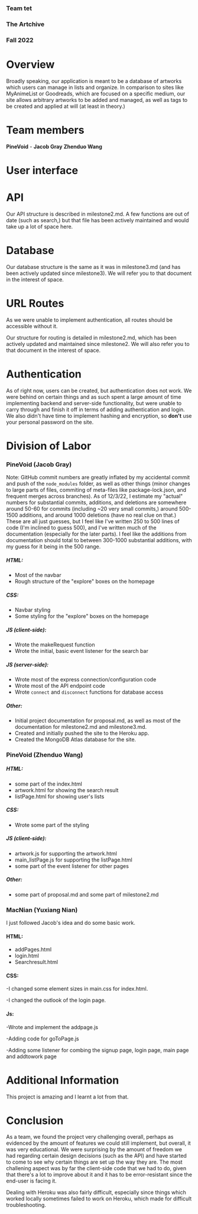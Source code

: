 ### Team tet
### The Artchive
### Fall 2022

# Overview

Broadly speaking, our application is meant to be a database of artworks which users can manage in lists and organize. In comparison to sites like MyAnimeList or Goodreads, which are focused on a specific medium, our site allows arbitrary artworks to be added and managed, as well as tags to be created and applied at will (at least in theory.)

# Team members
**PineVoid** - **Jacob Gray**  **Zhenduo Wang**

# User interface



# API

Our API structure is described in milestone2.md. A few functions are out of date (such as search,) but that file has been actively maintained and would take up a lot of space here.

# Database

Our database structure is the same as it was in milestone3.md (and has been actively updated since milestone3). We will refer you to that document in the interest of space.

# URL Routes

As we were unable to implement authentication, all routes should be accessible without it.

Our structure for routing is detailed in milestone2.md, which has been actively updated and maintained since milestone2. We will also refer you to that document in the interest of space.

# Authentication

As of right now, users can be created, but authentication does not work. We were behind on certain things and as such spent a large amount of time implementing backend and server-side functionality, but were unable to carry through and finish it off in terms of adding authentication and login. We also didn't have time to implement hashing and encryption, so **don't** use your personal password on the site.


# Division of Labor

### PineVoid (Jacob Gray)
Note: GitHub commit numbers are greatly inflated by my accidental commit and push of the `node_modules` folder, as well as other things (minor changes to large parts of files, commiting of meta-files like package-lock.json, and frequent merges across branches). As of 12/3/22, I estimate my "actual" numbers for substantial commits, additions, and deletions are somewhere around 50-60 for commits (including ~20 very small commits,) around 500-1500 additions, and around 1000 deletions (have no real clue on that.) 
These are all just guesses, but I feel like I've written 250 to 500 lines of code (I'm inclined to guess 500), and I've written much of the documentation (especially for the later parts). I feel like the additions from documentation should total to between 300-1000 substantial additions, with my guess for it being in the 500 range.

##### HTML: 
- Most of the navbar
- Rough structure of the "explore" boxes on the homepage

##### CSS: 
- Navbar styling
- Some styling for the "explore" boxes on the homepage

##### JS (client-side):
- Wrote the makeRequest function
- Wrote the initial, basic event listener for the search bar

##### JS (server-side):
- Wrote most of the express connection/configuration code
- Wrote most of the API endpoint code
- Wrote `connect` and `disconnect` functions for database access

##### Other:
- Initial project documentation for proposal.md, as well as most of the documentation for milestone2.md and milestone3.md. 
- Created and initially pushed the site to the Heroku app.
- Created the MongoDB Atlas database for the site.

### PineVoid (Zhenduo Wang)

##### HTML: 
- some part of the index.html
- artwork.html for showing the search result
- listPage.html for showing user's lists

##### CSS: 
- Wrote some part of the styling

##### JS (client-side):
- artwork.js for supporting the artwork.html
- main_listPage.js for supporting the listPage.html
- some part of the event listener for other pages

##### Other:
- some part of proposal.md and some part of milestone2.md

### MacNian (Yuxiang Nian)
I just followed Jacob's idea and do some basic work.

#### HTML:
- addPages.html
- login.html 
- Searchresult.html

#### CSS:

-I changed some element sizes in main.css for index.html.

-I changed the outlook of the login page.

#### Js:
-Wrote and implement the addpage.js

-Adding code for goToPage.js

-Adding some listener for combing the signup page, login page, main page and addtowork page

# Additional Information

This project is amazing and I learnt a lot from that.

# Conclusion

As a team, we found the project very challenging overall, perhaps as evidenced by the amount of features we could still implement, but overall, it was very educational. We were surprising by the amount of freedom we had regarding certain design decisions (such as the API) and have started to come to see why certain things are set up the way they are. The most challening aspect was by far the client-side code that we had to do, given that there's a lot to improve about it and it has to be error-resistant since the end-user is facing it.

Dealing with Heroku was also fairly difficult, especially since things which worked locally sometimes failed to work on Heroku, which made for difficult troubleshooting.
